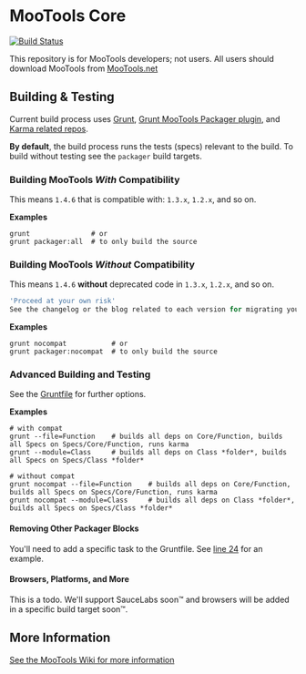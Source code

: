 # MooTools Core

[![Build Status](https://travis-ci.org/mootools/mootools-core.png?branch=master)](https://travis-ci.org/mootools/mootools-core)

This repository is for MooTools developers; not users.
All users should download MooTools from [MooTools.net](http://mootools.net/download "Download MooTools")

## Building & Testing

Current build process uses [Grunt](http://github.com/gruntjs), [Grunt MooTools Packager plugin](https://github.com/ibolmo/grunt-packager), and [Karma related repos](http://github.com/karma-runner/grunt-karma).

**By default**, the build process runs the tests (specs) relevant to the build. To build without testing see the `packager` build targets.

### Building MooTools _With_ Compatibility
This means `1.4.6` that is compatible with: `1.3.x`, `1.2.x`, and so on. 

**Examples**

	grunt               # or
	grunt packager:all  # to only build the source

### Building MooTools _Without_ Compatibility
This means `1.4.6` **without** deprecated code in `1.3.x`, `1.2.x`, and so on.

``` js
'Proceed at your own risk'
See the changelog or the blog related to each version for migrating your code.
```

**Examples**

	grunt nocompat           # or
	grunt packager:nocompat  # to only build the source

### Advanced Building and Testing
See the [Gruntfile](https://github.com/ibolmo/mootools-core/blob/1.4.6/Gruntfile.js) for further options.

**Examples**
  
	# with compat
	grunt --file=Function    # builds all deps on Core/Function, builds all Specs on Specs/Core/Function, runs karma
	grunt --module=Class     # builds all deps on Class *folder*, builds all Specs on Specs/Class *folder*

	# without compat
	grunt nocompat --file=Function    # builds all deps on Core/Function, builds all Specs on Specs/Core/Function, runs karma
	grunt nocompat --module=Class     # builds all deps on Class *folder*, builds all Specs on Specs/Class *folder*

#### Removing Other Packager Blocks
You'll need to add a specific task to the Gruntfile. See [line 24](https://github.com/ibolmo/mootools-core/blob/1.4.6/Gruntfile.js#L24) for an example.

#### Browsers, Platforms, and More
This is a todo. We'll support SauceLabs soon™ and browsers will be added in a specific build target soon™. 

## More Information

[See the MooTools Wiki for more information](http://github.com/mootools/mootools-core/wikis)
